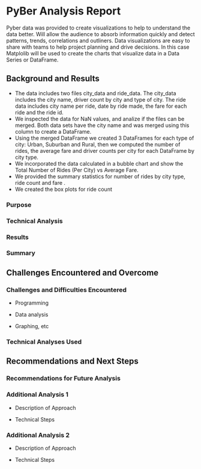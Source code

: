 # PyBer Analysis Report
Pyber data was provided to create visualizations to help to understand the data better.  Will allow the audience to absorb information quickly and detect patterns, trends, correlations and outliners.  Data visualizations are easy to share with teams to help project planning and drive decisions.  In this case Matplolib will be used to create the charts that visualize data in a Data Series or DataFrame.
## Background and Results
- The data includes two files city_data and ride_data.  The city_data includes the city name, driver count by city and type of city.  The ride data includes city name per ride, date by ride made, the fare for each ride and the ride id.  
- We inspected the data for NaN values, and analize if the files can be merged.  Both data sets have the city name and was merged using this column to create a DataFrame.  
- Using the merged DataFrame we created 3 DataFrames for each type of city: Urban, Suburban and Rural, then we computed the number of rides, the average fare and driver counts per city for each DataFrame by city type.  
- We incorporated the data calculated in a bubble chart and show the Total Number of Rides (Per City) vs Average Fare.
- We provided the summary statistics for number of rides by city type, ride count and fare .
- We created the box plots for ride count
### Purpose

### Technical Analysis

### Results

### Summary

## Challenges Encountered and Overcome

### Challenges and Difficulties Encountered

* Programming

* Data analysis

* Graphing, etc

### Technical Analyses Used

## Recommendations and Next Steps

### Recommendations for Future Analysis

### Additional Analysis 1

* Description of Approach

* Technical Steps

### Additional Analysis 2

* Description of Approach

* Technical Steps
